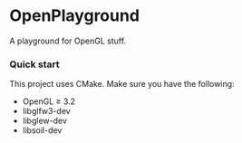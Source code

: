 # OpenPlayground

A playground for OpenGL stuff.

### Quick start

This project uses CMake. Make sure you have the following:
- OpenGL &ge; 3.2
- libglfw3-dev
- libglew-dev
- libsoil-dev
